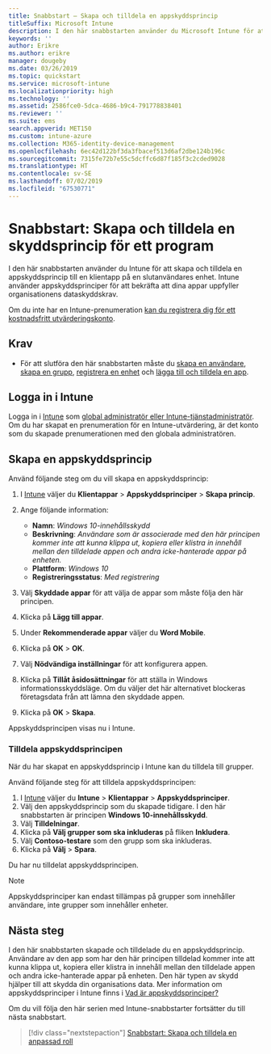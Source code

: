 ```yaml
---
title: Snabbstart – Skapa och tilldela en appskyddsprincip
titleSuffix: Microsoft Intune
description: I den här snabbstarten använder du Microsoft Intune för att skapa och tilldela en appskyddsprincip.
keywords: ''
author: Erikre
ms.author: erikre
manager: dougeby
ms.date: 03/26/2019
ms.topic: quickstart
ms.service: microsoft-intune
ms.localizationpriority: high
ms.technology: ''
ms.assetid: 2586fce0-5dca-4686-b9c4-791778838401
ms.reviewer: ''
ms.suite: ems
search.appverid: MET150
ms.custom: intune-azure
ms.collection: M365-identity-device-management
ms.openlocfilehash: 6ec42d122bf3da3fbacef513d6af2dbe124b196c
ms.sourcegitcommit: 7315fe72b7e55c5dcffc6d87f185f3c2cded9028
ms.translationtype: HT
ms.contentlocale: sv-SE
ms.lasthandoff: 07/02/2019
ms.locfileid: "67530771"
---
```

# <a name="quickstart-create-and-assign-an-app-protection-policy"></a>Snabbstart: Skapa och tilldela en skyddsprincip för ett program

I den här snabbstarten använder du Intune för att skapa och tilldela en appskyddsprincip till en klientapp på en slutanvändares enhet. Intune använder appskyddsprinciper för att bekräfta att dina appar uppfyller organisationens dataskyddskrav.

Om du inte har en Intune-prenumeration [kan du registrera dig för ett kostnadsfritt utvärderingskonto](free-trial-sign-up.md).

## <a name="prerequisites"></a>Krav

- För att slutföra den här snabbstarten måste du [skapa en användare](quickstart-create-user.md), [skapa en grupp](quickstart-create-group.md), [registrera en enhet](quickstart-setup-auto-enrollment.md) och [lägga till och tilldela en app](quickstart-add-assign-app.md).

## <a name="sign-in-to-intune"></a>Logga in i Intune

Logga in i [Intune](https://aka.ms/intuneportal) som [global administratör eller Intune-tjänstadministratör](users-add.md#types-of-administrators). Om du har skapat en prenumeration för en Intune-utvärdering, är det konto som du skapade prenumerationen med den globala administratören.

## <a name="create-an-app-protection-policy"></a>Skapa en appskyddsprincip

Använd följande steg om du vill skapa en appskyddsprincip:

1. I [Intune](https://aka.ms/intuneportal) väljer du **Klientappar** > **Appskyddsprinciper** > **Skapa princip**. 
2. Ange följande information: 

    - **Namn**: *Windows 10-innehållsskydd*
    - **Beskrivning**: *Användare som är associerade med den här principen kommer inte att kunna klippa ut, kopiera eller klistra in innehåll mellan den tilldelade appen och andra icke-hanterade appar på enheten.*
    - **Plattform**: *Windows 10*
    - **Registreringsstatus**: *Med registrering*

3. Välj **Skyddade appar** för att välja de appar som måste följa den här principen.
4. Klicka på **Lägg till appar**.
5. Under **Rekommenderade appar** väljer du **Word Mobile**.
5. Klicka på **OK** > **OK**. 
6. Välj **Nödvändiga inställningar** för att konfigurera appen.
7. Klicka på **Tillåt åsidosättningar** för att ställa in Windows informationsskyddsläge. Om du väljer det här alternativet blockeras företagsdata från att lämna den skyddade appen.
8. Klicka på **OK** > **Skapa**.

Appskyddsprincipen visas nu i Intune.

### <a name="assign-the-app-protection-policy"></a>Tilldela appskyddsprincipen

När du har skapat en appskyddsprincip i Intune kan du tilldela till grupper. 

Använd följande steg för att tilldela appskyddsprincipen:

1. I [Intune](https://aka.ms/intuneportal) väljer du **Intune** > **Klientappar** > **Appskyddsprinciper**. 
2. Välj den appskyddsprincip som du skapade tidigare. I den här snabbstarten är principen **Windows 10-innehållsskydd**.
3. Välj **Tilldelningar**.
4. Klicka på **Välj grupper som ska inkluderas** på fliken **Inkludera**.
5. Välj **Contoso-testare** som den grupp som ska inkluderas.
6. Klicka på **Välj** > **Spara**. 

Du har nu tilldelat appskyddsprincipen.

> [!NOTE]
> Appskyddsprinciper kan endast tillämpas på grupper som innehåller användare, inte grupper som innehåller enheter.

## <a name="next-steps"></a>Nästa steg

I den här snabbstarten skapade och tilldelade du en appskyddsprincip. Användare av den app som har den här principen tilldelad kommer inte att kunna klippa ut, kopiera eller klistra in innehåll mellan den tilldelade appen och andra icke-hanterade appar på enheten. Den här typen av skydd hjälper till att skydda din organisations data. Mer information om appskyddsprinciper i Intune finns i [Vad är appskyddsprinciper?](app-protection-policy.md)

Om du vill följa den här serien med Intune-snabbstarter fortsätter du till nästa snabbstart.

> [!div class="nextstepaction"]
> [Snabbstart: Skapa och tilldela en anpassad roll](quickstart-create-custom-role.md)

